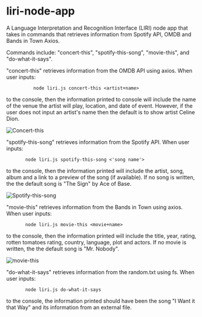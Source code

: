# liri-node-app
A Language Interpretation and Recognition Interface (LIRI) node app that takes in commands that retrieves information from Spotify API, OMDB and Bands in Town Axios.

Commands include: "concert-this", "spotify-this-song", "movie-this", and "do-what-it-says".

"concert-this" retrieves information from the OMDB API using axios. When user inputs:

              node liri.js concert-this <artist+name>
              
to the console, then the information printed to console will include the name of the venue the artist will play, location, and date of event. However, if the user does not input an artist's name then the default is to show artist Celine Dion.

![Concert-this](https://github.com/Yenseydm/liri-node-app/blob/master/concert-this.gif)

"spotify-this-song" retrieves information from the Spotify API. When user inputs:

           node liri.js spotify-this-song <'song name'>
           
to the console, then the information printed will include the artist, song, album and a link to a preview of the song (if available). If no song is written, the the default song is "The Sign" by Ace of Base.

![Spotify-this-song](https://github.com/Yenseydm/liri-node-app/blob/master/spotify-this-song.gif)

"movie-this" retrieves information from the Bands in Town using axios. When user inputs:

           node liri.js movie-this <movie+name>
           
to the console, then the information printed will include the title, year, rating, rotten tomatoes rating, country, language, plot and actors. If no movie is written, the the default song is "Mr. Nobody".

![movie-this](https://github.com/Yenseydm/liri-node-app/blob/master/movie-this.gif)

"do-what-it-says" retrieves information from the random.txt using fs. When user inputs:

           node liri.js do-what-it-says
           
to the console, the information printed should have been the song "I Want it that Way" and its information from an external file.

